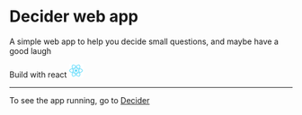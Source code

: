# Decider web app

A simple web app to help you decide small questions, and maybe have a good laugh

Build with react 
<img src="public/logo192.png" width="25rem">

<hr>

To see the app running, go to
[Decider](https://unwritten-income.surge.sh/)